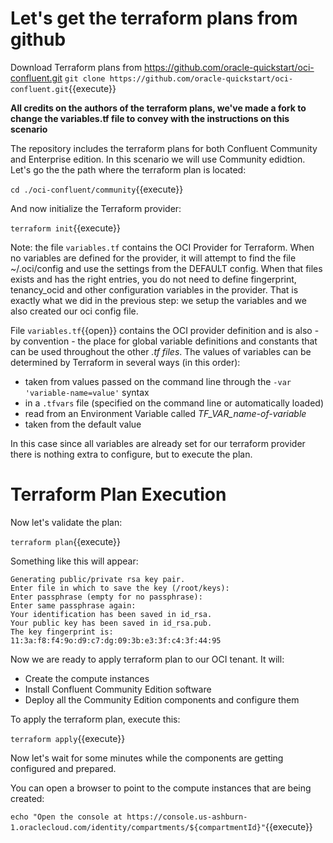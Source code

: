 # Let's get the terraform plans from github

Download Terraform plans from https://github.com/oracle-quickstart/oci-confluent.git
`git clone https://github.com/oracle-quickstart/oci-confluent.git`{{execute}}

**All credits on the authors of the terraform plans, we've made a fork to change the variables.tf file to convey with the instructions on this scenario**

The repository includes the terraform plans for both Confluent Community and Enterprise edition. In this scenario we will use Community edidtion. 
Let's go the the path where the terraform plan is located:

`cd ./oci-confluent/community`{{execute}}

And now initialize the Terraform provider:

`terraform init`{{execute}}

Note: the file `variables.tf` contains the OCI Provider for Terraform. When no variables are defined for the provider, it will attempt to find the file ~/.oci/config and use the settings from the DEFAULT config. When that files exists and has the right entries, you do not need to define fingerprint, tenancy_ocid and other configuration variables in the provider.
That is exactly what we did in the previous step: we setup the variables and we also created our oci config file.

File `variables.tf`{{open}} contains the OCI provider definition and is also - by convention - the place for global variable definitions and constants that can be used throughout the other *.tf files*. The values of variables can be determined by Terraform in several ways (in this order):
* taken from values passed on the command line through the `-var 'variable-name=value'` syntax 
* in a `.tfvars` file (specified on the command line or automatically loaded)
* read from an Environment Variable called *TF_VAR_name-of-variable*
* taken from the default value

In this case since all variables are already set for our terraform provider there is nothing extra to configure, but to execute the plan.


# Terraform Plan Execution

Now let's validate the plan:

`terraform plan`{{execute}}

Something like this will appear:

~~~~
Generating public/private rsa key pair.
Enter file in which to save the key (/root/keys):
Enter passphrase (empty for no passphrase):
Enter same passphrase again:
Your identification has been saved in id_rsa.
Your public key has been saved in id_rsa.pub.
The key fingerprint is:
11:3a:f8:f4:9o:d9:c7:dg:09:3b:e3:3f:c4:3f:44:95
~~~~

Now we are ready to apply terraform plan to our OCI tenant. It will:

- Create the compute instances
- Install Confluent Community Edition software
- Deploy all the Community Edition components and configure them

To apply the terraform plan, execute this:

`terraform apply`{{execute}}

Now let's wait for some minutes while the components are getting configured and prepared.

You can open a browser to point to the compute instances that are being created:

`echo "Open the console at https://console.us-ashburn-1.oraclecloud.com/identity/compartments/${compartmentId}"`{{execute}}



